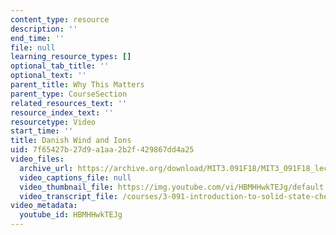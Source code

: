 ```yaml
---
content_type: resource
description: ''
end_time: ''
file: null
learning_resource_types: []
optional_tab_title: ''
optional_text: ''
parent_title: Why This Matters
parent_type: CourseSection
related_resources_text: ''
resource_index_text: ''
resourcetype: Video
start_time: ''
title: Danish Wind and Ions
uid: 7f65427b-27d9-a1aa-2b2f-429867dd4a25
video_files:
  archive_url: https://archive.org/download/MIT3.091F18/MIT3_091F18_lec08_wtm_300k.mp4
  video_captions_file: null
  video_thumbnail_file: https://img.youtube.com/vi/HBMHHwkTEJg/default.jpg
  video_transcript_file: /courses/3-091-introduction-to-solid-state-chemistry-fall-2018/3a7514c47c4c38452fa8c2fd404c6ab3_HBMHHwkTEJg.pdf
video_metadata:
  youtube_id: HBMHHwkTEJg
---
```

